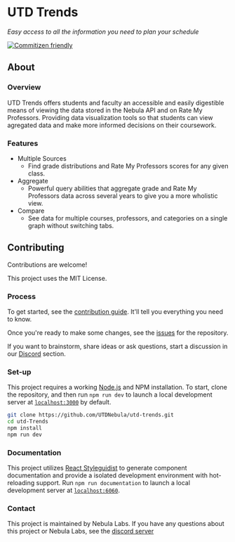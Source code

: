 # UTD Trends

_Easy access to all the information you need to plan your schedule_

[![Commitizen friendly](https://img.shields.io/badge/commitizen-friendly-brightgreen.svg)](http://commitizen.github.io/cz-cli/)

## About

### Overview

UTD Trends offers students and faculty an accessible and easily digestible means
of viewing the data stored in the Nebula API and on Rate My Professors. Providing
data visualization tools so that students can view agregated data and make more
informed decisions on their coursework.

### Features

- Multiple Sources
  - Find grade distributions and Rate My Professors scores for any given class.
- Aggregate
  - Powerful query abilities that aggregate grade and Rate My Professors data across several years to give you a more wholistic view.
- Compare
  - See data for multiple courses, professors, and categories on a single graph without switching tabs.

## Contributing

Contributions are welcome!

This project uses the MIT License.

### Process

To get started, see the [contribution guide](./CONTRIBUTING.md). It'll tell you
everything you need to know.

Once you're ready to make some changes, see the
[issues](https://github.com/UTDNebula/utd-trends/issues) for the repository.

If you want to brainstorm, share ideas or ask questions, start a discussion in
our [Discord](https://discord.utdnebula.com/) section.

### Set-up

This project requires a working [Node.js](https://nodejs.org/en/) and NPM
installation. To start, clone the repository, and then run `npm run dev` to launch
a local development server at [`localhost:3000`](http://localhost:3000) by default.

```bash
git clone https://github.com/UTDNebula/utd-trends.git
cd utd-Trends
npm install
npm run dev
```

### Documentation

This project utilizes [React Styleguidist](https://github.com/styleguidist/react-styleguidist) to generate component documentation and provide a isolated development environment with hot-reloading support. Run `npm run documentation` to launch a local development server at [`localhost:6060`](http://localhost:6060).

### Contact

This project is maintained by Nebula Labs. If you have
any questions about this project or Nebula Labs, see the [discord server](https://discord.utdnebula.com/)
